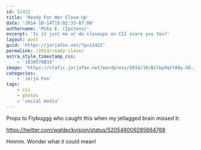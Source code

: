 ```yaml
---
id: 11422
title: 'Ready For Her Close-Up'
date: '2014-10-14T15:02:33-07:00'
authorname: 'Mika E. (Ipstenu)'
excerpt: 'Is it just me or do closeups on CSI scare you too?'
layout: post
guid: 'https://jorjafox.net/?p=11422'
permalink: /2014/ready-close/
astra_style_timestamp_css:
    - '1634579833'
image: 'https://static.jorjafox.net/wordpress/2014/10/Bzlbp9qCYAAy-hD.jpg'
categories:
    - 'Jorja Fox'
tags:
    - csi
    - photos
    - 'social media'
---
```


Props to Flybuggg who caught this when my jetlagged brain missed it:

https://twitter.com/waldeckvision/status/520548009285664768

Hmmm. Wonder what it could mean!
